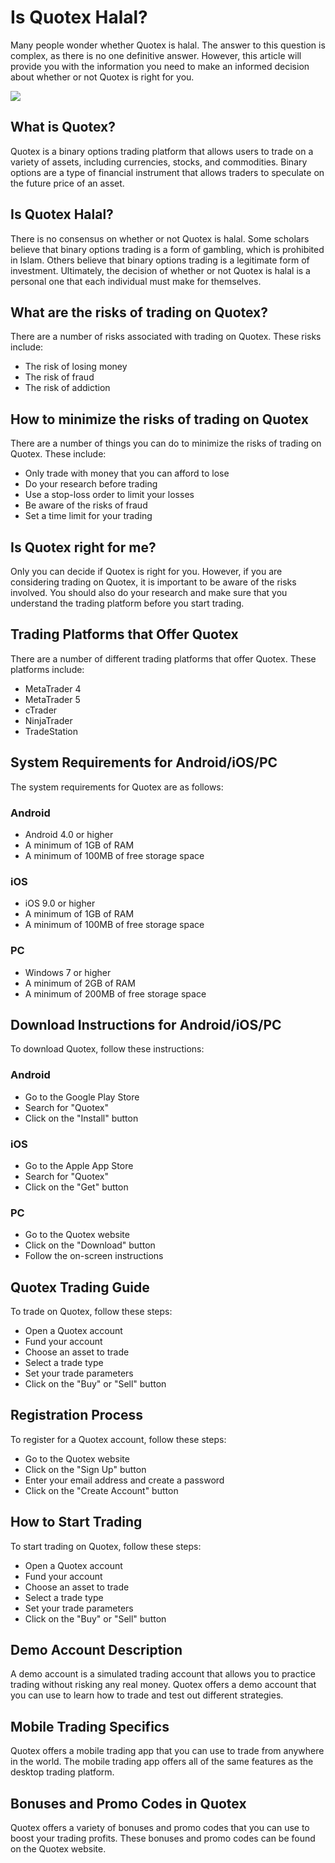 # Is Quotex Halal?

Many people wonder whether Quotex is halal. The answer to this question
is complex, as there is no one definitive answer. However, this article
will provide you with the information you need to make an informed
decision about whether or not Quotex is right for you.

[![](https://static.quotex.io/files/4_en/300_250.jpg)](https://traff.sbs/brokerqxlid)

## What is Quotex?

Quotex is a binary options trading platform that allows users to trade
on a variety of assets, including currencies, stocks, and commodities.
Binary options are a type of financial instrument that allows traders to
speculate on the future price of an asset.

## Is Quotex Halal?

There is no consensus on whether or not Quotex is halal. Some scholars
believe that binary options trading is a form of gambling, which is
prohibited in Islam. Others believe that binary options trading is a
legitimate form of investment. Ultimately, the decision of whether or
not Quotex is halal is a personal one that each individual must make for
themselves.

## What are the risks of trading on Quotex?

There are a number of risks associated with trading on Quotex. These
risks include:

-   The risk of losing money
-   The risk of fraud
-   The risk of addiction

## How to minimize the risks of trading on Quotex

There are a number of things you can do to minimize the risks of trading
on Quotex. These include:

-   Only trade with money that you can afford to lose
-   Do your research before trading
-   Use a stop-loss order to limit your losses
-   Be aware of the risks of fraud
-   Set a time limit for your trading

## Is Quotex right for me?

Only you can decide if Quotex is right for you. However, if you are
considering trading on Quotex, it is important to be aware of the risks
involved. You should also do your research and make sure that you
understand the trading platform before you start trading.

## Trading Platforms that Offer Quotex

There are a number of different trading platforms that offer Quotex.
These platforms include:

-   MetaTrader 4
-   MetaTrader 5
-   cTrader
-   NinjaTrader
-   TradeStation

## System Requirements for Android/iOS/PC

The system requirements for Quotex are as follows:

### Android

-   Android 4.0 or higher
-   A minimum of 1GB of RAM
-   A minimum of 100MB of free storage space

### iOS

-   iOS 9.0 or higher
-   A minimum of 1GB of RAM
-   A minimum of 100MB of free storage space

### PC

-   Windows 7 or higher
-   A minimum of 2GB of RAM
-   A minimum of 200MB of free storage space

## Download Instructions for Android/iOS/PC

To download Quotex, follow these instructions:

### Android

-   Go to the Google Play Store
-   Search for "Quotex"
-   Click on the "Install" button

### iOS

-   Go to the Apple App Store
-   Search for "Quotex"
-   Click on the "Get" button

### PC

-   Go to the Quotex website
-   Click on the "Download" button
-   Follow the on-screen instructions

## Quotex Trading Guide

To trade on Quotex, follow these steps:

-   Open a Quotex account
-   Fund your account
-   Choose an asset to trade
-   Select a trade type
-   Set your trade parameters
-   Click on the "Buy" or "Sell" button

## Registration Process

To register for a Quotex account, follow these steps:

-   Go to the Quotex website
-   Click on the "Sign Up" button
-   Enter your email address and create a password
-   Click on the "Create Account" button

## How to Start Trading

To start trading on Quotex, follow these steps:

-   Open a Quotex account
-   Fund your account
-   Choose an asset to trade
-   Select a trade type
-   Set your trade parameters
-   Click on the "Buy" or "Sell" button

## Demo Account Description

A demo account is a simulated trading account that allows you to
practice trading without risking any real money. Quotex offers a demo
account that you can use to learn how to trade and test out different
strategies.

## Mobile Trading Specifics

Quotex offers a mobile trading app that you can use to trade from
anywhere in the world. The mobile trading app offers all of the same
features as the desktop trading platform.

## Bonuses and Promo Codes in Quotex

Quotex offers a variety of bonuses and promo codes that you can use to
boost your trading profits. These bonuses and promo codes can be found
on the Quotex website.

